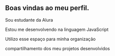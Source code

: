 ## Boas vindas ao meu perfil.

Sou estudante da Alura

Estou me desenvolvendo na linguagem JavaScript

Utilizo esse espaço para minha organização

compartilhamento dos meu projetos desenvolvidos
<!--
**Marcos132-dev/Marcos132-dev** is a ✨ _special_ ✨ repository because its `README.md` (this file) appears on your GitHub profile.

Here are some ideas to get you started:

- 🔭 I’m currently working on ...
- 🌱 I’m currently learning ...
- 👯 I’m looking to collaborate on ...
- 🤔 I’m looking for help with ...
- 💬 Ask me about ...
- 📫 How to reach me: ...
- 😄 Pronouns: ...
- ⚡ Fun fact: ...
-->
